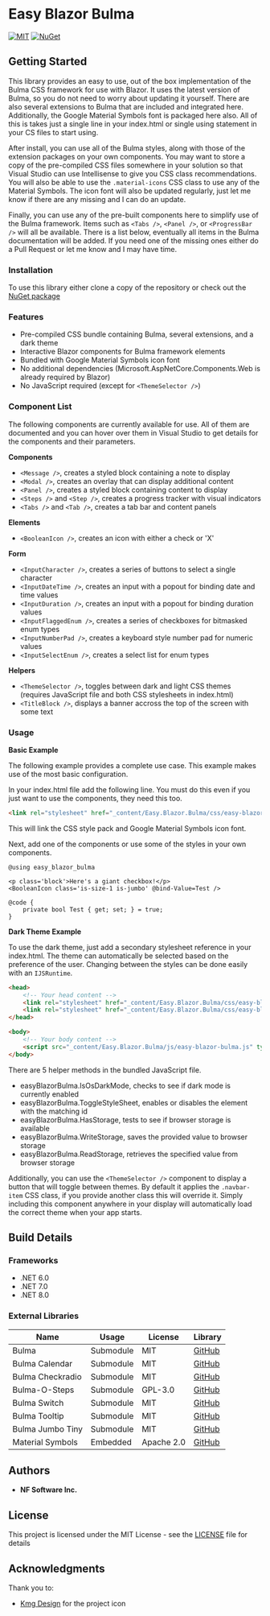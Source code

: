 # Easy Blazor Bulma

[![MIT](https://img.shields.io/github/license/thirstyape/Easy-Blazor-Bulma)](https://github.com/thirstyape/Easy-Blazor-Bulma/blob/master/LICENSE)
[![NuGet](https://img.shields.io/nuget/v/Easy.Blazor.Bulma.svg)](https://www.nuget.org/packages/Easy.Blazor.Bulma/)

## Getting Started

This library provides an easy to use, out of the box implementation of the Bulma CSS framework for use with Blazor. It uses the latest version of Bulma, so you do not need to worry about updating it yourself. There are also several extensions to Bulma that are included and integrated here. Additionally, the Google Material Symbols font is packaged here also. All of this is takes just a single line in your index.html or single using statement in your CS files to start using.

After install, you can use all of the Bulma styles, along with those of the extension packages on your own components. You may want to store a copy of the pre-compiled CSS files somewhere in your solution so that Visual Studio can use Intellisense to give you CSS class recommendations. You will also be able to use the `.material-icons` CSS class to use any of the Material Symbols. The icon font will also be updated regularly, just let me know if there are any missing and I can do an update.

Finally, you can use any of the pre-built components here to simplify use of the Bulma framework. Items such as `<Tabs />`, `<Panel />`, or	`<ProgressBar />` will all be available. There is a list below, eventually all items in the Bulma documentation will be added. If you need one of the missing ones either do a Pull Request or let me know and I may have time.

### Installation

To use this library either clone a copy of the repository or check out the [NuGet package](https://www.nuget.org/packages/Easy.Blazor.Bulma/)

### Features

* Pre-compiled CSS bundle containing Bulma, several extensions, and a dark theme
* Interactive Blazor components for Bulma framework elements
* Bundled with Google Material Symbols icon font
* No additional dependencies (Microsoft.AspNetCore.Components.Web is already required by Blazor)
* No JavaScript required (except for `<ThemeSelector />`)

### Component List

The following components are currently available for use. All of them are documented and you can hover over them in Visual Studio to get details for the components and their parameters.

**Components**

* `<Message />`, creates a styled block containing a note to display
* `<Modal />`, creates an overlay that can display additional content
* `<Panel />`, creates a styled block containing content to display
* `<Steps />` and `<Step />`, creates a progress tracker with visual indicators
* `<Tabs />` and `<Tab />`, creates a tab bar and content panels

**Elements**

* `<BooleanIcon />`, creates an icon with either a check or 'X'

**Form**

* `<InputCharacter />`, creates a series of buttons to select a single character
* `<InputDateTime />`, creates an input with a popout for binding date and time values
* `<InputDuration />`, creates an input with a popout for binding duration values
* `<InputFlaggedEnum />`, creates a series of checkboxes for bitmasked enum types
* `<InputNumberPad />`, creates a keyboard style number pad for numeric values
* `<InputSelectEnum />`, creates a select list for enum types

**Helpers**

* `<ThemeSelector />`, toggles between dark and light CSS themes (requires JavaScript file and both CSS stylesheets in index.html)
* `<TitleBlock />`, displays a banner accross the top of the screen with some text

### Usage

**Basic Example**

The following example provides a complete use case. This example makes use of the most basic configuration.

In your index.html file add the following line. You must do this even if you just want to use the components, they need this too.

```html
<link rel="stylesheet" href="_content/Easy.Blazor.Bulma/css/easy-blazor-bulma.min.css" />
```

This will link the CSS style pack and Google Material Symbols icon font.

Next, add one of the components or use some of the styles in your own components.

```razor
@using easy_blazor_bulma

<p class='block'>Here's a giant checkbox!</p>
<BooleanIcon class='is-size-1 is-jumbo' @bind-Value=Test />

@code {
	private bool Test { get; set; } = true;
}
```

**Dark Theme Example**

To use the dark theme, just add a secondary stylesheet reference in your index.html. The theme can automatically be selected based on the preference of the user. Changing between the styles can be done easily with an `IJSRuntime`.

```html
<head>
    <!-- Your head content -->
    <link rel="stylesheet" href="_content/Easy.Blazor.Bulma/css/easy-blazor-bulma.min.css" id="easy-blazor-bulma" media="(prefers-color-scheme: light)" />
    <link rel="stylesheet" href="_content/Easy.Blazor.Bulma/css/easy-blazor-bulma-dark.min.css" id="easy-blazor-bulma-dark" media="(prefers-color-scheme: dark)" />
</head>

<body>
    <!-- Your body content -->
    <script src="_content/Easy.Blazor.Bulma/js/easy-blazor-bulma.js" type="text/javascript"></script>
</body>
```

There are 5 helper methods in the bundled JavaScript file.

* easyBlazorBulma.IsOsDarkMode, checks to see if dark mode is currently enabled
* easyBlazorBulma.ToggleStyleSheet, enables or disables the element with the matching id
* easyBlazorBulma.HasStorage, tests to see if browser storage is available
* easyBlazorBulma.WriteStorage, saves the provided value to browser storage
* easyBlazorBulma.ReadStorage, retrieves the specified value from browser storage

Additionally, you can use the `<ThemeSelector />` component to display a button that will toggle between themes. By default it applies the `.navbar-item` CSS class, if you provide another class this will override it. Simply including this component anywhere in your display will automatically load the correct theme when your app starts.

## Build Details

### Frameworks

- .NET 6.0
- .NET 7.0
- .NET 8.0

### External Libraries

| Name | Usage | License | Library |
| ------ | ------ | ------ | ------ |
| Bulma | Submodule | MIT | [GitHub](https://github.com/jgthms/bulma) |
| Bulma Calendar | Submodule | MIT | [GitHub](https://github.com/Wikiki/bulma-calendar) |
| Bulma Checkradio | Submodule | MIT | [GitHub](https://github.com/Wikiki/bulma-checkradio) |
| Bulma-O-Steps | Submodule | GPL-3.0 | [GitHub](https://github.com/octoshrimpy/bulma-o-steps) |
| Bulma Switch  | Submodule | MIT | [GitHub](https://github.com/Wikiki/bulma-switch) |
| Bulma Tooltip | Submodule | MIT | [GitHub](https://github.com/CreativeBulma/bulma-tooltip) |
| Bulma Jumbo Tiny | Submodule | MIT | [GitHub](https://github.com/thirstyape/Bulma-Jumbo-Tiny) |
| Material Symbols | Embedded | Apache 2.0 | [GitHub](https://github.com/google/material-design-icons) |

## Authors

* **NF Software Inc.**

## License

This project is licensed under the MIT License - see the [LICENSE](LICENSE) file for details

## Acknowledgments

Thank you to:
* [Kmg Design](https://www.iconfinder.com/kmgdesignid) for the project icon
